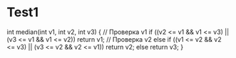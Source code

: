 # Test1

int median(int v1, int v2, int v3)
{
	// Проверка v1
	if ((v2 <= v1 && v1 <= v3) || (v3 <= v1 && v1 <= v2)) return v1;
	// Проверка v2
	else if ((v1 <= v2 && v2 <= v3) || (v3 <= v2 && v2 <= v1)) return v2;
	else return v3;
}
